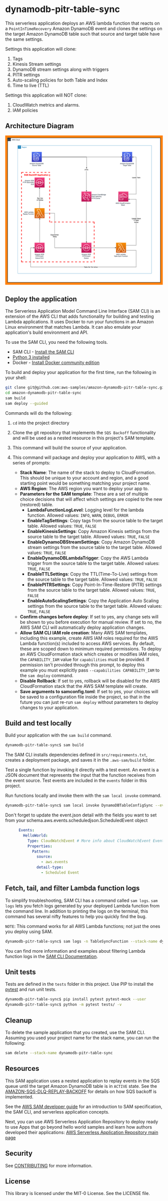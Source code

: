 # dynamodb-pitr-table-sync

This serverless application deploys an AWS lambda function that reacts on a `PointInTimeRecovery` Amazon DynamoDB event and clones the settings on the target Amazon DynamoDB table such that source and target table have the same settings.

Settings this application will clone:
1. Tags
2. Kinesis Stream settings
3. DynamoDB stream settings along with triggers
4. PITR settings
5. Auto-scaling policies for both Table and Index
6. Time to live (TTL)

Settings this application will NOT clone:
1. CloudWatch metrics and alarms.
2. IAM policies

## Architecture Diagram
![image info](./assets/architecture_diagram.png)

## Deploy the application

The Serverless Application Model Command Line Interface (SAM CLI) is an extension of the AWS CLI that adds functionality for building and testing Lambda applications. It uses Docker to run your functions in an Amazon Linux environment that matches Lambda. It can also emulate your application's build environment and API.

To use the SAM CLI, you need the following tools.

* SAM CLI - [Install the SAM CLI](https://docs.aws.amazon.com/serverless-application-model/latest/developerguide/serverless-sam-cli-install.html)
* [Python 3 installed](https://www.python.org/downloads/)
* Docker - [Install Docker community edition](https://hub.docker.com/search/?type=edition&offering=community)

To build and deploy your application for the first time, run the following in your shell:

```bash
git clone git@github.com:aws-samples/amazon-dynamodb-pitr-table-sync.git
cd amazon-dynamodb-pitr-table-sync
sam build
sam deploy --guided
```
Commands will do the following:
1. `cd` into the project directory
2. Clone the git repository that implements the `SQS Backoff` functionality and will be used as a nested resource in this project's SAM template.
3. This command will build the source of your application.
4. This command will package and deploy your application to AWS, with a series of prompts:

   * **Stack Name**: The name of the stack to deploy to CloudFormation. This should be unique to your account and region, and a good starting point would be something matching your project name.
   * **AWS Region**: The AWS region you want to deploy your app to.
   * **Parameters for the SAM template**: These are a set of multiple choice decisions that will affect which settings are copied to the new (restored) table.
     * **LambdaFunctionLogLevel**: Logging level for the lambda function. Allowed values: `INFO`, `WARN`, `DEBUG`, `ERROR`
     * **EnableTagSettings**: Copy tags from the source table to the target table. Allowed values: `TRUE`, `FALSE`
     * **EnableKinesisSettings**: Copy Amazon Kinesis settings from the source table to the target table. Allowed values: `TRUE`, `FALSE`
     * **EnableDynamoDBStreamSettings**: Copy Amazon DynamoDB stream settings from the source table to the target table. Allowed values: `TRUE`, `FALSE`
     * **EnableDynamoDBLambdaTrigger**: Copy the AWS Lambda trigger from the source table to the target table. Allowed values: `TRUE`, `FALSE`
     * **EnableTTLSettings**: Copy the TTL(Time-To-Live) settings from the source table to the target table. Allowed values: `TRUE`, `FALSE`
     * **EnablePITRSettings**: Copy Point-In-Time-Restore (PITR) settings from the source table to the target table. Allowed values: `TRUE`, `FALSE`
     * **EnableAutoScalingSettings**: Copy the Application Auto Scaling settings from the source table to the target table. Allowed values: `TRUE`, `FALSE`
   * **Confirm changes before deploy**: If set to yes, any change sets will be shown to you before execution for manual review. If set to no, the AWS SAM CLI will automatically deploy application changes.
   * **Allow SAM CLI IAM role creation**: Many AWS SAM templates, including this example, create AWS IAM roles required for the AWS Lambda function(s) included to access AWS services. By default, these are scoped down to minimum required permissions. To deploy an AWS CloudFormation stack which creates or modifies IAM roles, the `CAPABILITY_IAM` value for `capabilities` must be provided. If permission isn't provided through this prompt, to deploy this example you must explicitly pass `--capabilities CAPABILITY_IAM` to the `sam deploy` command.
   * **Disable Rollback**: If set to yes, rollback will be disabled for the AWS CloudFormation stack that the AWS SAM template will create.
   * **Save arguments to samconfig.toml**: If set to yes, your choices will be saved to a configuration file inside the project, so that in the future you can just re-run `sam deploy` without parameters to deploy changes to your application.

## Build and test locally

Build your application with the `sam build` command.

```bash
dynamodb-pitr-table-sync$ sam build
```

The SAM CLI installs dependencies defined in `src/requirements.txt`, creates a deployment package, and saves it in the `.aws-sam/build` folder.

Test a single function by invoking it directly with a test event. An event is a JSON document that represents the input that the function receives from the event source. Test events are included in the `events` folder in this project.

Run functions locally and invoke them with the `sam local invoke` command.

```bash
dynamodb-pitr-table-sync$ sam local invoke DynamoDBTableConfigSync --event events/event.json
```

Don't forget to update the event.json detail with the fields you want to set from your schema.aws.events.scheduledjson.ScheduledEvent object


```yaml
      Events:
        HelloWorld:
          Type: CloudWatchEvent # More info about CloudWatchEvent Event Source: https://github.com/awslabs/serverless-application-model/blob/master/versions/2016-10-31.md#cloudwatchevent
          Properties:
            Pattern:
              source:
                - aws.events
              detail-type:
                - Scheduled Event
```

## Fetch, tail, and filter Lambda function logs

To simplify troubleshooting, SAM CLI has a command called `sam logs`. `sam logs` lets you fetch logs generated by your deployed Lambda function from the command line. In addition to printing the logs on the terminal, this command has several nifty features to help you quickly find the bug.

`NOTE`: This command works for all AWS Lambda functions; not just the ones you deploy using SAM.

```bash
dynamodb-pitr-table-sync$ sam logs -n TableSyncFunction --stack-name dynamodb-pitr-table-sync --tail
```

You can find more information and examples about filtering Lambda function logs in the [SAM CLI Documentation](https://docs.aws.amazon.com/serverless-application-model/latest/developerguide/serverless-sam-cli-logging.html).

## Unit tests

Tests are defined in the `tests` folder in this project. Use PIP to install the [pytest](https://docs.pytest.org/en/latest/) and run unit tests.

```bash
dynamodb-pitr-table-sync$ pip install pytest pytest-mock --user
dynamodb-pitr-table-sync$ python -m pytest tests/ -v
```

## Cleanup

To delete the sample application that you created, use the SAM CLI. Assuming you used your project name for the stack name, you can run the following:

```bash
sam delete --stack-name dynamodb-pitr-table-sync
```


## Resources

This SAM application uses a nested application to replay events in the SQS queue until the target Amazon DynamoDB table is in `ACTIVE` state. See the [AMAZON-SQS-DLQ-REPLAY-BACKOFF](https://github.com/aws-samples/amazon-sqs-dlq-replay-backoff) for details on how SQS backoff is implemented.

See the [AWS SAM developer guide](https://docs.aws.amazon.com/serverless-application-model/latest/developerguide/what-is-sam.html) for an introduction to SAM specification, the SAM CLI, and serverless application concepts.

Next, you can use AWS Serverless Application Repository to deploy ready to use Apps that go beyond hello world samples and learn how authors developed their applications: [AWS Serverless Application Repository main page](https://aws.amazon.com/serverless/serverlessrepo/)

## Security

See [CONTRIBUTING](CONTRIBUTING.md#security-issue-notifications) for more information.

## License

This library is licensed under the MIT-0 License. See the LICENSE file.

